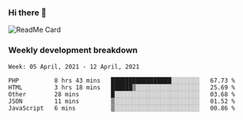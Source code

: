 ### Hi there 👋

<!--
**itzcy/itzcy** is a ✨ _special_ ✨ repository because its `README.md` (this file) appears on your GitHub profile.

Here are some ideas to get you started:

- 🔭 I’m currently working on ...
- 🌱 I’m currently learning ...
- 👯 I’m looking to collaborate on ...
- 🤔 I’m looking for help with ...
- 💬 Ask me about ...
- 📫 How to reach me: ...
- 😄 Pronouns: ...
- ⚡ Fun fact: ...
-->
![ReadMe Card](https://github-readme-stats.vercel.app/api?username=itzcy&show_icons=true&title_color=2d3198&icon_color=797cb8&text_color=24292e&bg_color=f6f8fa)

### Weekly development breakdown
<!--START_SECTION:waka-->
```text
Week: 05 April, 2021 - 12 April, 2021

PHP          8 hrs 43 mins   █████████████████░░░░░░░░   67.73 % 
HTML         3 hrs 18 mins   ██████▒░░░░░░░░░░░░░░░░░░   25.69 % 
Other        28 mins         █░░░░░░░░░░░░░░░░░░░░░░░░   03.68 % 
JSON         11 mins         ▒░░░░░░░░░░░░░░░░░░░░░░░░   01.52 % 
JavaScript   6 mins          ▒░░░░░░░░░░░░░░░░░░░░░░░░   00.86 % 
```
<!--END_SECTION:waka-->
